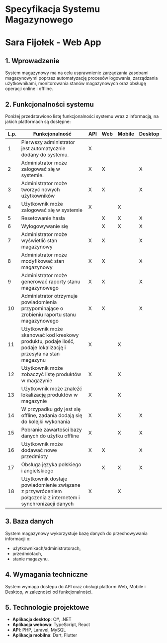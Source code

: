 #  Specyfikacja Systemu Magazynowego  

#  Sara Fijołek - Web App

## 1. Wprowadzenie

System magazynowy ma na celu usprawnienie zarządzania zasobami magazynowymi poprzez automatyzację procesów logowania, zarządzania użytkownikami, monitorowania stanów magazynowych oraz obsługę operacji online i offline.

## 2. Funkcjonalności systemu

Poniżej przedstawiono listę funkcjonalności systemu wraz z informacją, na jakich platformach są dostępne:

| **L.p.** | **Funkcjonalność**                                                                                           | **API** | **Web** | **Mobile** | **Desktop** |
| -------- | ------------------------------------------------------------------------------------------------------------ | ------- | ------- | ---------- | ----------- |
| 1        | Pierwszy administrator jest automatycznie dodany do systemu.                                                 | X       |         |            |             |
| 2        | Administrator może zalogować się w systemie.                                                                 | X       | X       |            | X           |
| 3        | Administrator może tworzyć nowych użytkowników                                                               | X       | X       |            | X           |
| 4        | Użytkownik może zalogować się w systemie                                                                     | X       |         | X          |             |
| 5        | Resetowanie hasła                                                                                            |         | X       | X          | X           |
| 6        | Wylogowywanie się                                                                                            |         | X       | X          | X           |
| 7        | Administrator może wyświetlić stan magazynowy                                                                | X       | X       |            | X           |
| 8        | Administrator może modyfikować stan magazynowy                                                               | X       | X       |            | X           |
| 9        | Administrator może generować raporty stanu magazynowego                                                      | X       | X       |            | X           |
| 10       | Administrator otrzymuje powiadomienia przypominające o zrobieniu raportu stanu magazynowego                  | X       | X       |            | X           |
| 11       | Użytkownik może skanować kod kreskowy produktu, podaje ilość, podaje lokalizację i przesyła na stan magazynu | X       |         | X          |             |
| 12       | Użytkownik może zobaczyć listę produktów w magazynie                                                         | X       |         | X          |             |
| 13       | Użytkownik może znaleźć lokalizację produktów w magazynie                                                    | X       |         | X          |             |
| 14       | W przypadku gdy jest się offline, zadania dodają się do kolejki wykonania                                    | X       |         | X          | X           |
| 15       | Pobranie zawartości bazy danych do użytku offline                                                            | X       |         | X          | X           |
| 16       | Użytkownik może dodawać nowe przedmioty                                                                      | X       | X       |            | X           |
| 17       | Obsługa języka polskiego i angielskiego                                                                      |         | X       | X          | X           |
| 18       | Użytkownik dostaje powiadomienie związane z przywróceniem połączenia z internetem i synchronizacji danych    | X       |         | X          |             |

## 3. Baza danych

System magazynowy wykorzystuje bazę danych do przechowywania informacji o:

- użytkownikach/administratorach,
- przedmiotach,
- stanie magazynu.

## 4. Wymagania techniczne

System wymaga dostępu do API oraz obsługi platform Web, Mobile i Desktop, w zależności od funkcjonalności.

## 5. Technologie projektowe

- **Aplikacja desktop**: C#, .NET
- **Aplikacja webowa**: TypeScript, React
- **API**: PHP, Laravel, MySQL
- **Aplikacja mobilna**: Dart, Flutter
  
